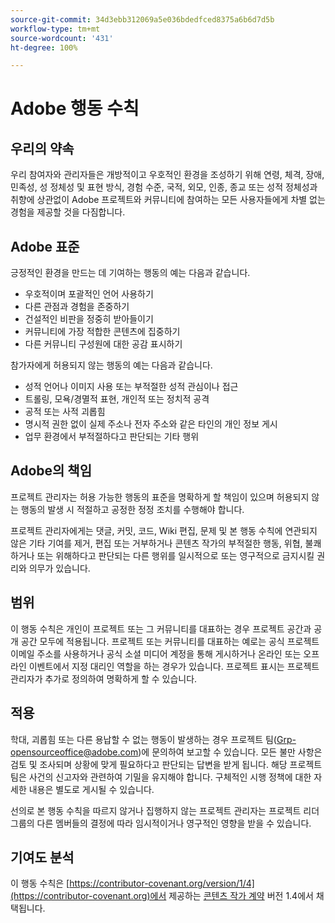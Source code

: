 ```yaml
---
source-git-commit: 34d3ebb312069a5e036bdedfced8375a6b6d7d5b
workflow-type: tm+mt
source-wordcount: '431'
ht-degree: 100%

---
```

# Adobe 행동 수칙

## 우리의 약속

우리 참여자와 관리자들은 개방적이고 우호적인 환경을 조성하기 위해 연령, 체격, 장애, 민족성, 성 정체성 및 표현 방식, 경험 수준, 국적, 외모, 인종, 종교 또는 성적 정체성과 취향에 상관없이 Adobe 프로젝트와 커뮤니티에 참여하는 모든 사용자들에게 차별 없는 경험을 제공할 것을 다짐합니다.

## Adobe 표준

긍정적인 환경을 만드는 데 기여하는 행동의 예는 다음과 같습니다.

* 우호적이며 포괄적인 언어 사용하기
* 다른 관점과 경험을 존중하기
* 건설적인 비판을 정중히 받아들이기
* 커뮤니티에 가장 적합한 콘텐츠에 집중하기
* 다른 커뮤니티 구성원에 대한 공감 표시하기

참가자에게 허용되지 않는 행동의 예는 다음과 같습니다.

* 성적 언어나 이미지 사용 또는 부적절한 성적 관심이나 접근
* 트롤링, 모욕/경멸적 표현, 개인적 또는 정치적 공격
* 공적 또는 사적 괴롭힘
* 명시적 권한 없이 실제 주소나 전자 주소와 같은 타인의 개인 정보 게시
* 업무 환경에서 부적절하다고 판단되는 기타 행위

## Adobe의 책임

프로젝트 관리자는 허용 가능한 행동의 표준을 명확하게 할 책임이 있으며 허용되지 않는 행동의 발생 시 적절하고 공정한 정정 조치를 수행해야 합니다.

프로젝트 관리자에게는 댓글, 커밋, 코드, Wiki 편집, 문제 및 본 행동 수칙에 연관되지 않은 기타 기여를 제거, 편집 또는 거부하거나 콘텐츠 작가의 부적절한 행동, 위협, 불쾌하거나 또는 위해하다고 판단되는 다른 행위를 일시적으로 또는 영구적으로 금지시킬 권리와 의무가 있습니다.

## 범위

이 행동 수칙은 개인이 프로젝트 또는 그 커뮤니티를 대표하는 경우 프로젝트 공간과 공개 공간 모두에 적용됩니다. 프로젝트 또는 커뮤니티를 대표하는 예로는 공식 프로젝트 이메일 주소를 사용하거나 공식 소셜 미디어 계정을 통해 게시하거나 온라인 또는 오프라인 이벤트에서 지정 대리인 역할을 하는 경우가 있습니다. 프로젝트 표시는 프로젝트 관리자가 추가로 정의하여 명확하게 할 수 있습니다.

## 적용

학대, 괴롭힘 또는 다른 용납할 수 없는 행동이 발생하는 경우 프로젝트 팀(Grp-opensourceoffice@adobe.com)에 문의하여 보고할 수 있습니다. 모든 불만 사항은 검토 및 조사되며 상황에 맞게 필요하다고 판단되는 답변을 받게 됩니다. 해당 프로젝트 팀은 사건의 신고자와 관련하여 기밀을 유지해야 합니다.
구체적인 시행 정책에 대한 자세한 내용은 별도로 게시될 수 있습니다.

선의로 본 행동 수칙을 따르지 않거나 집행하지 않는 프로젝트 관리자는 프로젝트 리더 그룹의 다른 멤버들의 결정에 따라 임시적이거나 영구적인 영향을 받을 수 있습니다.

## 기여도 분석

이 행동 수칙은 [https://contributor-covenant.org/version/1/4](https://contributor-covenant.org)에서 제공하는 [콘텐츠 작가 계약](https://contributor-covenant.org/version/1/4/) 버전 1.4에서 채택됩니다.
